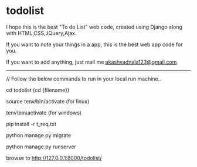 # todolist

I hope this is the best "To do List" web code, created using Django along with HTML,CSS,JQuery,Ajax.

If you want to note your things in a app, this is the best web app code for you.

If you want to add anything, just mail me akashvadnala123@gmail.com


*******************************************************************************

// Follow the below commands to run in your local run machine..


cd todolist     (cd {filename})

source tenv/bin/activate (for linux)

tenv\bin\activate  (for windows)

pip install -r t_req.txt

python manage.py migrate

python manage.py runserver

browse to http://127.0.0.1:8000/todolist/
